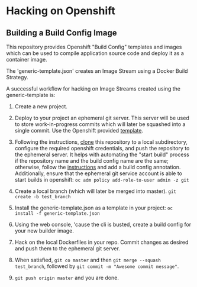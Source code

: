 # Hacking on Openshift

## Building a Build Config Image

This repository provides Openshift "Build Config" templates and images which
can be used to compile application source code and deploy it as a container image.

The 'generic-template.json' creates an Image Stream using a Docker Build Strategy.

A successful workflow for hacking on Image Streams created using the generic-template is:

1. Create a new project.

2. Deploy to your project an ephemeral git server.  This server will be used to store work-in-progress commits
which will later be squashed into a single commit.  Use the Openshift provided [template](https://github.com/openshift/origin/blob/master/examples/gitserver/gitserver-ephemeral.yaml).

3. Following the instructions, [clone](https://github.com/openshift/origin/tree/master/examples/gitserver)
this repository to a local subdirectory, configure the required openshift credentials, and push the repository to the ephemeral server.  It helps with automating the
"start build" process if the repository name and the build config name are the same; otherwise, follow the [instructions](https://github.com/openshift/origin/blob/master/examples/gitserver/gitserver-ephemeral.yaml) and add a build config annotation.
Additionally, ensure that the ephemeral git service account is able to start builds in openshift: `oc adm policy add-role-to-user admin -z git`

4. Create a local branch (which will later be merged into master). `git create -b test_branch`

5. Install the generic-template.json as a template in your project:  `oc install -f generic-template.json`

6. Using the web console, 'cause the cli is busted, create a build config for your new builder image.

7. Hack on the local Dockerfiles in your repo.  Commit changes as desired and push them to the ephemeral git server.

8. When satisfied, `git co master` and then `git merge --squash test_branch`, followed by `git commit -m "Awesome commit message"`.

9. `git push origin master` and you are done.


